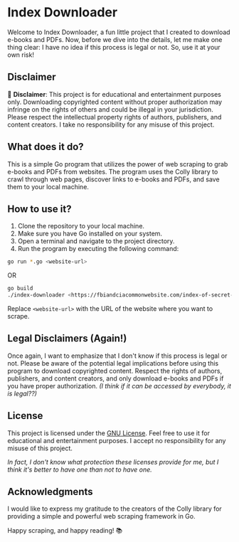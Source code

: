 # Index Downloader

Welcome to Index Downloader, a fun little project that I created to download e-books and PDFs. Now, before we dive into the details, let me make one thing clear: I have no idea if this process is legal or not. So, use it at your own risk!

## Disclaimer

🚨 **Disclaimer**: This project is for educational and entertainment purposes only. Downloading copyrighted content without proper authorization may infringe on the rights of others and could be illegal in your jurisdiction. Please respect the intellectual property rights of authors, publishers, and content creators. I take no responsibility for any misuse of this project.

## What does it do?

This is a simple Go program that utilizes the power of web scraping to grab e-books and PDFs from websites. The program uses the Colly library to crawl through web pages, discover links to e-books and PDFs, and save them to your local machine.

## How to use it?

1. Clone the repository to your local machine.
2. Make sure you have Go installed on your system.
3. Open a terminal and navigate to the project directory.
4. Run the program by executing the following command:

```sh
go run *.go <website-url>
```

OR

```sh
go build
./index-downloader <https://fbiandciacommonwebsite.com/index-of-secret-government-files>
```

Replace `<website-url>` with the URL of the website where you want to scrape.

## Legal Disclaimers (Again!)

Once again, I want to emphasize that I don't know if this process is legal or not. Please be aware of the potential legal implications before using this program to download copyrighted content. Respect the rights of authors, publishers, and content creators, and only download e-books and PDFs if you have proper authorization. _(I think if it can be accessed by everybody, it is legal??)_

## License

This project is licensed under the [GNU License](LICENSE). Feel free to use it for educational and entertainment purposes. I accept no responsibility for any misuse of this project. 

_In fact, I don't know what protection these licenses provide for me, but I think it's better to have one than not to have one._

## Acknowledgments

I would like to express my gratitude to the creators of the Colly library for providing a simple and powerful web scraping framework in Go.

Happy scraping, and happy reading! 📚